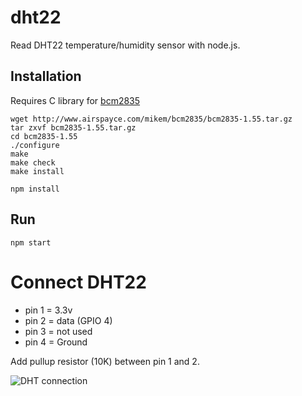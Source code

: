 # dht22
Read DHT22 temperature/humidity sensor with node.js.

## Installation

Requires C library for [bcm2835](http://www.airspayce.com/mikem/bcm2835/)

```
wget http://www.airspayce.com/mikem/bcm2835/bcm2835-1.55.tar.gz
tar zxvf bcm2835-1.55.tar.gz
cd bcm2835-1.55
./configure
make
make check
make install
```

```npm install```

## Run
```npm start```


# Connect DHT22
* pin 1 = 3.3v
* pin 2 = data (GPIO 4)
* pin 3 = not used
* pin 4 = Ground

Add pullup resistor (10K) between pin 1 and 2.

![DHT connection](https://www.rototron.info/wp-content/uploads/DHT22_02-400x277.jpg)


